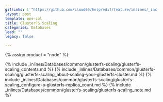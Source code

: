```yaml
---
gitlinks: [ "https://github.com/cloud66/help/edit/feature/inlines/_includes/_inlines/Databases/common/glusterfs-scaling/glusterfs-scaling_contents.html", "https://github.com/cloud66/help/edit/feature/inlines/_includes/_inlines/Databases/common/glusterfs-scaling/glusterfs-scaling_about-scaling-your-glusterfs-cluster.html", "https://github.com/cloud66/help/edit/feature/inlines/_includes/_inlines/Databases/common/glusterfs-scaling/glusterfs-scaling_configure-a-glusterfs-replica_count.html", "https://github.com/cloud66/help/edit/feature/inlines/_includes/_inlines/Databases/common/glusterfs-scaling/glusterfs-scaling_note.html" ]
layout: post
template: one-col
title: GlusterFS Scaling
categories: Databases
lead: ""
legacy: false

---
```

{% assign product = "node" %}

{% include _inlines/Databases/common/glusterfs-scaling/glusterfs-scaling_contents.md %}
{% include _inlines/Databases/common/glusterfs-scaling/glusterfs-scaling_about-scaling-your-glusterfs-cluster.md %}
{% include _inlines/Databases/common/glusterfs-scaling/glusterfs-scaling_configure-a-glusterfs-replica_count.md %}
{% include _inlines/Databases/common/glusterfs-scaling/glusterfs-scaling_note.md %}

